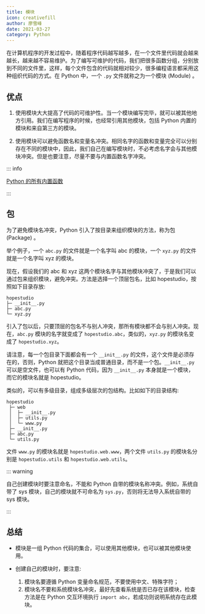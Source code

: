 ```yaml
---
title: 模块
icon: creativefill
author: 廖雪峰
date: 2021-03-27
category: Python
---
```


在计算机程序的开发过程中，随着程序代码越写越多，在一个文件里代码就会越来越长，越来越不容易维护。为了编写可维护的代码，我们把很多函数分组，分别放到不同的文件里，这样，每个文件包含的代码就相对较少，很多编程语言都采用这种组织代码的方式。在 Python 中，一个 `.py` 文件就称之为一个模块 (Module) 。

<!-- more -->

## 优点

1. 使用模块大大提高了代码的可维护性。当一个模块编写完毕，就可以被其他地方引用。我们在编写程序的时候，也经常引用其他模块，包括 Python 内置的模块和来自第三方的模块。

1. 使用模块可以避免函数名和变量名冲突。相同名字的函数和变量完全可以分别存在不同的模块中，因此，我们自己在编写模块时，不必考虑名字会与其他模块冲突。但是也要注意，尽量不要与内置函数名字冲突。

::: info

[Python 的所有内置函数](http://docs.python.org/3/library/functions.html)

:::

## 包

为了避免模块名冲突，Python 引入了按目录来组织模块的方法，称为包 (Package) 。

举个例子，一个 `abc.py` 的文件就是一个名字叫 abc 的模块，一个 `xyz.py` 的文件就是一个名字叫 xyz 的模块。

现在，假设我们的 abc 和 xyz 这两个模块名字与其他模块冲突了，于是我们可以通过包来组织模块，避免冲突。方法是选择一个顶层包名，比如 hopestudio，按照如下目录存放:

```
hopestudio
├─ __init__.py
├─ abc.py
└─ xyz.py
```

引入了包以后，只要顶层的包名不与别人冲突，那所有模块都不会与别人冲突。现在，`abc.py` 模块的名字就变成了 `hopestudio.abc`，类似的，`xyz.py` 的模块名变成了 `hopestudio.xyz`。

请注意，每一个包目录下面都会有一个 `__init__.py` 的文件，这个文件是必须存在的，否则，Python 就把这个目录当成普通目录，而不是一个包。`__init__.py`可以是空文件，也可以有 Python 代码，因为 `__init__.py` 本身就是一个模块，而它的模块名就是 hopestudio。

类似的，可以有多级目录，组成多级层次的包结构。比如如下的目录结构:

```
hopestudio
 ├─ web
 │  ├─ __init__.py
 │  ├─ utils.py
 │  └─ www.py
 ├─ __init__.py
 ├─ abc.py
 └─ utils.py
```

文件 `www.py` 的模块名就是 `hopestudio.web.www`，两个文件 `utils.py` 的模块名分别是 `hopestudio.utils` 和 `hopestudio.web.utils`。

::: warning

自己创建模块时要注意命名，不能和 Python 自带的模块名称冲突。例如，系统自带了 sys 模块，自己的模块就不可命名为 `sys.py`，否则将无法导入系统自带的 sys 模块。

:::

## 总结

- 模块是一组 Python 代码的集合，可以使用其他模块，也可以被其他模块使用。

- 创建自己的模块时，要注意:

  1. 模块名要遵循 Python 变量命名规范，不要使用中文、特殊字符；
  2. 模块名不要和系统模块名冲突，最好先查看系统是否已存在该模块，检查方法是在 Python 交互环境执行 `import abc`，若成功则说明系统存在此模块。

